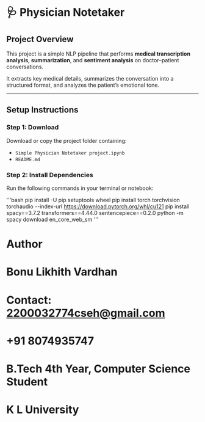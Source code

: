 # 🩺 Physician Notetaker

## Project Overview
This project is a simple NLP pipeline that performs **medical transcription analysis**, **summarization**, and **sentiment analysis** on doctor–patient conversations.

It extracts key medical details, summarizes the conversation into a structured format, and analyzes the patient’s emotional tone.

---

##  Setup Instructions

### Step 1:  Download
Download or copy the project folder containing:
- `Simple Physician Notetaker project.ipynb` 
- `README.md`

### Step 2: Install Dependencies
Run the following commands in your terminal or notebook:

'''bash
pip install -U pip setuptools wheel
pip install torch torchvision torchaudio --index-url https://download.pytorch.org/whl/cu121
pip install spacy==3.7.2 transformers==4.44.0 sentencepiece==0.2.0
python -m spacy download en_core_web_sm
'''


# Author

# Bonu Likhith Vardhan
# Contact: 2200032774cseh@gmail.com
# +91 8074935747
# B.Tech 4th Year, Computer Science Student

# K L University
